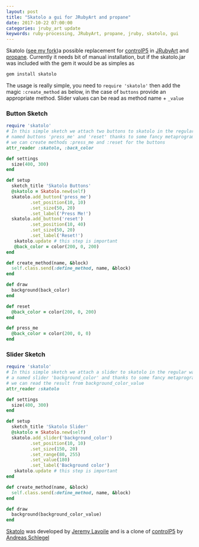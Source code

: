 ```yaml
---
layout: post
title: "Skatolo a gui for JRubyArt and propane"
date: 2017-10-22 07:00:00
categories: jruby_art update
keywords: ruby-processing, JRubyArt, propane, jruby, skatolo, gui
---
```

Skatolo ([see my fork][fork])a possible replacement for [controlP5][P5] in [JRubyArt][jruby_art] and [propane][propane]. Currently it needs bit of manual installation, but if the skatolo.jar was included with the gem it would be as simples as
```bash
gem install skatolo
```

The usage is really simple, you need to `require 'skatolo'` then add the magic `:create_method` as below, in the case of `buttons` provide an appropriate method. Slider values can be read as method name + `_value`

### Button Sketch

```ruby
require 'skatolo'
# In this simple sketch we attach two buttons to skatolo in the regular way,
# named buttons 'press_me' and 'reset' thanks to some fancy metaprogramming
# we can create methods :press_me and :reset for the buttons
attr_reader :skatolo, :back_color

def settings
  size(400, 300)
end

def setup
  sketch_title 'Skatolo Buttons'
  @skatolo = Skatolo.new(self)
  skatolo.add_button('press_me')
         .set_position(10, 10)
         .set_size(50, 20)
         .set_label('Press Me!')
  skatolo.add_button('reset')
         .set_position(10, 40)
         .set_size(50, 20)
         .set_label('Reset!')
   skatolo.update # this step is important
   @back_color = color(200, 0, 200)
end

def create_method(name, &block)
  self.class.send(:define_method, name, &block)
end

def draw
  background(back_color)
end

def reset
  @back_color = color(200, 0, 200)
end

def press_me
  @back_color = color(200, 0, 0)
end
```

### Slider Sketch

```ruby
require 'skatolo'
# In this simple sketch we attach a slider to skatolo in the regular way, with
# a named slider 'background_color' and thanks to some fancy metaprogramming
# we can read the result from background_color_value
attr_reader :skatolo

def settings
  size(400, 300)
end

def setup
  sketch_title 'Skatolo Slider'
  @skatolo = Skatolo.new(self)
  skatolo.add_slider('background_color')
         .set_position(10, 10)
         .set_size(150, 20)
         .set_range(80, 255)
         .set_value(180)
         .set_label('Background color')
   skatolo.update # this step is important
end

def create_method(name, &block)
  self.class.send(:define_method, name, &block)
end

def draw
  background(background_color_value)
end

```

[Skatolo][skatolo] was developed by [Jeremy Lavoile][jeremy] and is a clone of [controlP5][P5] by [Andreas Schlegel][sojamo]

[sojamo]:http://www.sojamo.de/
[jeremy]:http://jeremy.laviole.name/
[propane]:https://ruby-processing.github.io/propane/
[jruby_art]:https://ruby-processing.github.io/JRubyArt/
[P5]:https://github.com/sojamo/controlp5
[fork]:https://github.com/monkstone/Skatolo
[skatolo]:https://github.com/Rea-lity-Tech/Skatolo
